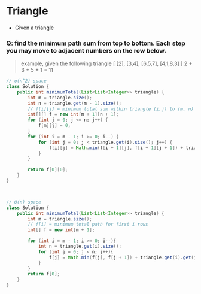 # Triangle
- Given a triangle
### Q: find the minimum path sum from top to bottom. Each step you may move to adjacent numbers on the row below.

> example, given the following triangle
> [
>      [2],
>     [3,4],
>    [6,5,7],
>   [4,1,8,3]
> ]
> 2 + 3 + 5 + 1 = 11

```java
// o(n^2) space
class Solution {
    public int minimumTotal(List<List<Integer>> triangle) {
        int m = triangle.size();
		int n = triangle.get(m - 1).size();
		// f[i][j] = minimum total sum within triangle (i,j) to (m, n)
		int[][] f = new int[m + 1][n + 1];
		for (int j = 0; j <= n; j++) {
			f[m][j] = 0;
		}
		for (int i = m - 1; i >= 0; i--) {
			for (int j = 0; j < triangle.get(i).size(); j++) {
				f[i][j] = Math.min(f[i + 1][j], f[i + 1][j + 1]) + triangle.get(i).get(j);
			}
		}

		return f[0][0];
    }
}



// O(n) space
class Solution {
    public int minimumTotal(List<List<Integer>> triangle) {
		int m = triangle.size();
		// f[i] = minimum total path for first i rows
        int[] f = new int[m + 1];

        for (int i = m - 1; i >= 0; i--){
			int n = triangle.get(i).size();
            for (int j = 0; j < n; j++){
                f[j] = Math.min(f[j], f[j + 1]) + triangle.get(i).get(j);
            }
        }
        return f[0];
    }
}
```

